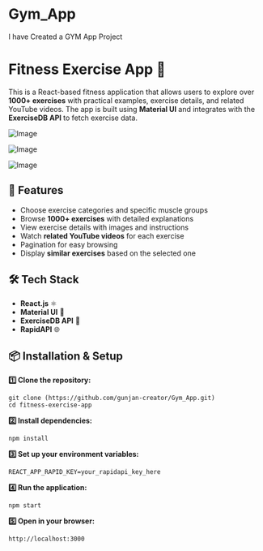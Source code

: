 # Gym_App
I have Created a GYM App Project
# Fitness Exercise App 💪

This is a React-based fitness application that allows users to explore over **1000+ exercises** with practical examples, exercise details, and related YouTube videos. The app is built using **Material UI** and integrates with the **ExerciseDB API** to fetch exercise data.

![Image](https://github.com/user-attachments/assets/a537628f-6e49-4e53-9ee0-059e30786acb)

![Image](https://github.com/user-attachments/assets/15aad3e2-dab5-4b4c-a94e-b5ab87b712b5)

![Image](https://github.com/user-attachments/assets/38cacec4-48b9-4cae-9b88-f54f82073719)

## 🚀 Features

- Choose exercise categories and specific muscle groups
- Browse **1000+ exercises** with detailed explanations
- View exercise details with images and instructions
- Watch **related YouTube videos** for each exercise
- Pagination for easy browsing
- Display **similar exercises** based on the selected one

## 🛠 Tech Stack

- **React.js** ⚛️
- **Material UI** 🎨
- **ExerciseDB API** 💾
- **RapidAPI** 🌐

## 📦 Installation & Setup

**1️⃣ Clone the repository:**
   ```
   git clone (https://github.com/gunjan-creator/Gym_App.git)
   cd fitness-exercise-app
   ```

**2️⃣ Install dependencies:**

   ```
   npm install
   ```

**3️⃣ Set up your environment variables:**

```
REACT_APP_RAPID_KEY=your_rapidapi_key_here
```

**4️⃣ Run the application:**

   ```
   npm start
   ```
   
**5️⃣ Open in your browser:**
   ```
   http://localhost:3000
   ```
